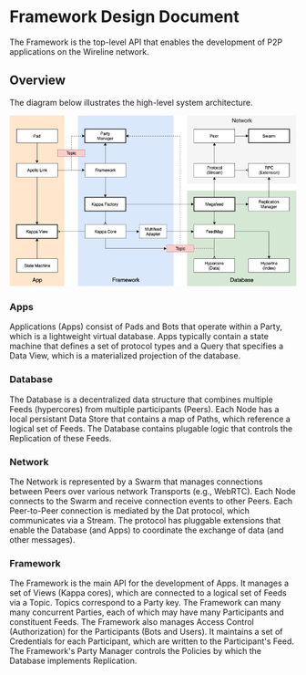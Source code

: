# Framework Design Document

The Framework is the top-level API that enables the development of P2P applications on the Wireline network.


## Overview

The diagram below illustrates the high-level system architecture.

![Framework](./framework.png)

### Apps

Applications (Apps) consist of Pads and Bots that operate within a Party, which is a lightweight virtual database.
Apps typically contain a state machine that defines a set of protocol types and a Query that specifies
a Data View, which is a materialized projection of the database.

### Database

The Database is a decentralized data structure that combines multiple Feeds (hypercores) from multiple participants (Peers).
Each Node has a local persistant Data Store that contains a map of Paths, which reference a logical set of Feeds.
The Database contains plugable logic that controls the Replication of these Feeds.

### Network

The Network is represented by a Swarm that manages connections between Peers over various network Transports (e.g., WebRTC).
Each Node connects to the Swarm and receive connection events to other Peers.
Each Peer-to-Peer connection is mediated by the Dat protocol, which communicates via a Stream.
The protocol has pluggable extensions that enable the Database (and Apps) to coordinate the exchange of data (and other messages).

### Framework

The Framework is the main API for the development of Apps.
It manages a set of Views (Kappa cores), which are connected to a logical set of Feeds via a Topic.
Topics correspond to a Party key.
The Framework can many many concurrent Parties, each of which may have many Participants and constituent Feeds.
The Framework also manages Access Control (Authorization) for the Participants (Bots and Users).
It maintains a set of Credentials for each Participant, which are written to the Participant's Feed.
The Framework's Party Manager controls the Policies by which the Database implements Replication.
